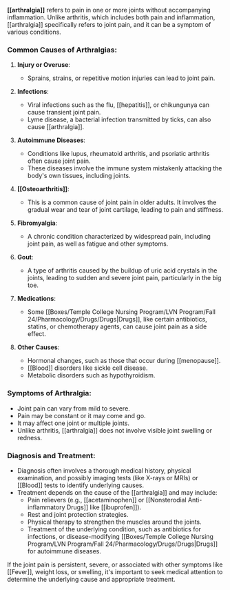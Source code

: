 
**[[arthralgia]]** refers to pain in one or more joints without accompanying inflammation. Unlike arthritis, which includes both pain and inflammation, [[arthralgia]] specifically refers to joint pain, and it can be a symptom of various conditions.

### Common Causes of Arthralgias:

1. **Injury or Overuse**:
   - Sprains, strains, or repetitive motion injuries can lead to joint pain.

2. **Infections**:
   - Viral infections such as the flu, [[hepatitis]], or chikungunya can cause transient joint pain.
   - Lyme disease, a bacterial infection transmitted by ticks, can also cause [[arthralgia]].

3. **Autoimmune Diseases**:
   - Conditions like lupus, rheumatoid arthritis, and psoriatic arthritis often cause joint pain.
   - These diseases involve the immune system mistakenly attacking the body's own tissues, including joints.

4. **[[Osteoarthritis]]**:
   - This is a common cause of joint pain in older adults. It involves the gradual wear and tear of joint cartilage, leading to pain and stiffness.

5. **Fibromyalgia**:
   - A chronic condition characterized by widespread pain, including joint pain, as well as fatigue and other symptoms.

6. **Gout**:
   - A type of arthritis caused by the buildup of uric acid crystals in the joints, leading to sudden and severe joint pain, particularly in the big toe.

7. **Medications**:
   - Some [[Boxes/Temple College Nursing Program/LVN Program/Fall 24/Pharmacology/Drugs/Drugs|Drugs]], like certain antibiotics, statins, or chemotherapy agents, can cause joint pain as a side effect.

8. **Other Causes**:
   - Hormonal changes, such as those that occur during [[menopause]].
   - [[Blood]] disorders like sickle cell disease.
   - Metabolic disorders such as hypothyroidism.

### Symptoms of Arthralgia:
- Joint pain can vary from mild to severe.
- Pain may be constant or it may come and go.
- It may affect one joint or multiple joints.
- Unlike arthritis, [[arthralgia]] does not involve visible joint swelling or redness.

### Diagnosis and Treatment:
- Diagnosis often involves a thorough medical history, physical examination, and possibly imaging tests (like X-rays or MRIs) or [[Blood]] tests to identify underlying causes.
- Treatment depends on the cause of the [[arthralgia]] and may include:
  - Pain relievers (e.g., [[acetaminophen]] or [[Nonsterodial Anti-inflammatory Drugs]] like [[ibuprofen]]).
  - Rest and joint protection strategies.
  - Physical therapy to strengthen the muscles around the joints.
  - Treatment of the underlying condition, such as antibiotics for infections, or disease-modifying [[Boxes/Temple College Nursing Program/LVN Program/Fall 24/Pharmacology/Drugs/Drugs|Drugs]] for autoimmune diseases.

If the joint pain is persistent, severe, or associated with other symptoms like [[Fever]], weight loss, or swelling, it's important to seek medical attention to determine the underlying cause and appropriate treatment.
